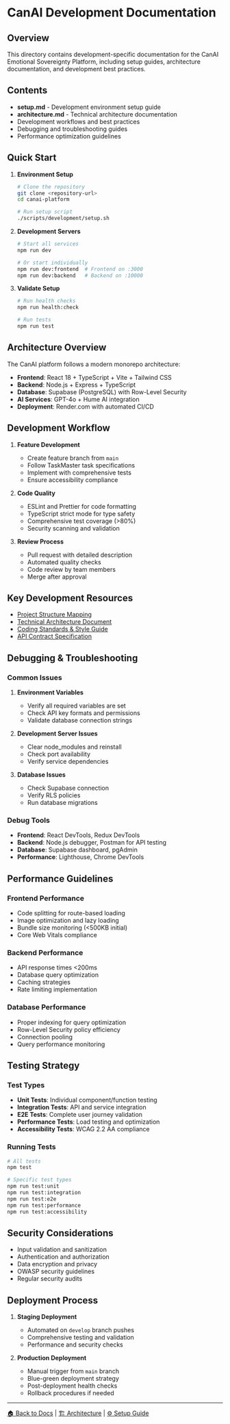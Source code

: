 # CanAI Development Documentation

## Overview

This directory contains development-specific documentation for the CanAI Emotional Sovereignty
Platform, including setup guides, architecture documentation, and development best practices.

## Contents

- **setup.md** - Development environment setup guide
- **architecture.md** - Technical architecture documentation
- Development workflows and best practices
- Debugging and troubleshooting guides
- Performance optimization guidelines

## Quick Start

1. **Environment Setup**

   ```bash
   # Clone the repository
   git clone <repository-url>
   cd canai-platform

   # Run setup script
   ./scripts/development/setup.sh
   ```

2. **Development Servers**

   ```bash
   # Start all services
   npm run dev

   # Or start individually
   npm run dev:frontend  # Frontend on :3000
   npm run dev:backend   # Backend on :10000
   ```

3. **Validate Setup**

   ```bash
   # Run health checks
   npm run health:check

   # Run tests
   npm run test
   ```

## Architecture Overview

The CanAI platform follows a modern monorepo architecture:

- **Frontend**: React 18 + TypeScript + Vite + Tailwind CSS
- **Backend**: Node.js + Express + TypeScript
- **Database**: Supabase (PostgreSQL) with Row-Level Security
- **AI Services**: GPT-4o + Hume AI integration
- **Deployment**: Render.com with automated CI/CD

## Development Workflow

1. **Feature Development**

   - Create feature branch from `main`
   - Follow TaskMaster task specifications
   - Implement with comprehensive tests
   - Ensure accessibility compliance

2. **Code Quality**

   - ESLint and Prettier for code formatting
   - TypeScript strict mode for type safety
   - Comprehensive test coverage (>80%)
   - Security scanning and validation

3. **Review Process**
   - Pull request with detailed description
   - Automated quality checks
   - Code review by team members
   - Merge after approval

## Key Development Resources

- [Project Structure Mapping](../project-structure-mapping.md)
- [Technical Architecture Document](<../technical-architecture-document-(TAD).md>)
- [Coding Standards & Style Guide](../coding-standards-style-guide.md)
- [API Contract Specification](../api-contract-specification.md)

## Debugging & Troubleshooting

### Common Issues

1. **Environment Variables**

   - Verify all required variables are set
   - Check API key formats and permissions
   - Validate database connection strings

2. **Development Server Issues**

   - Clear node_modules and reinstall
   - Check port availability
   - Verify service dependencies

3. **Database Issues**
   - Check Supabase connection
   - Verify RLS policies
   - Run database migrations

### Debug Tools

- **Frontend**: React DevTools, Redux DevTools
- **Backend**: Node.js debugger, Postman for API testing
- **Database**: Supabase dashboard, pgAdmin
- **Performance**: Lighthouse, Chrome DevTools

## Performance Guidelines

### Frontend Performance

- Code splitting for route-based loading
- Image optimization and lazy loading
- Bundle size monitoring (<500KB initial)
- Core Web Vitals compliance

### Backend Performance

- API response times <200ms
- Database query optimization
- Caching strategies
- Rate limiting implementation

### Database Performance

- Proper indexing for query optimization
- Row-Level Security policy efficiency
- Connection pooling
- Query performance monitoring

## Testing Strategy

### Test Types

- **Unit Tests**: Individual component/function testing
- **Integration Tests**: API and service integration
- **E2E Tests**: Complete user journey validation
- **Performance Tests**: Load testing and optimization
- **Accessibility Tests**: WCAG 2.2 AA compliance

### Running Tests

```bash
# All tests
npm test

# Specific test types
npm run test:unit
npm run test:integration
npm run test:e2e
npm run test:performance
npm run test:accessibility
```

## Security Considerations

- Input validation and sanitization
- Authentication and authorization
- Data encryption and privacy
- OWASP security guidelines
- Regular security audits

## Deployment Process

1. **Staging Deployment**

   - Automated on `develop` branch pushes
   - Comprehensive testing and validation
   - Performance and security checks

2. **Production Deployment**
   - Manual trigger from `main` branch
   - Blue-green deployment strategy
   - Post-deployment health checks
   - Rollback procedures if needed

---

[🏠 Back to Docs](../README.md) | [🏗️ Architecture](./architecture.md) |
[⚙️ Setup Guide](./setup.md)
